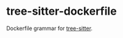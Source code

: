 tree-sitter-dockerfile
===========================

Dockerfile grammar for [tree-sitter][].

[tree-sitter]: https://github.com/tree-sitter/tree-sitter

